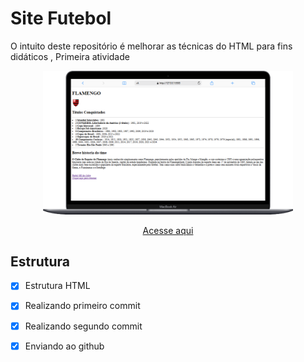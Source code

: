 # Site Futebol

O intuito deste repositório é melhorar as técnicas do HTML para fins didáticos , Primeira atividade

<div align=center>
    <img src="./img/Macbook-Air-127.0.0.1 (2).png" width=400>
</div>
    
    
<div align=center>

[Acesse aqui]()

</div>

## Estrutura

- [x]  Estrutura HTML
- [x] Realizando primeiro commit
- [x] Realizando segundo commit
- [x] Enviando ao github


